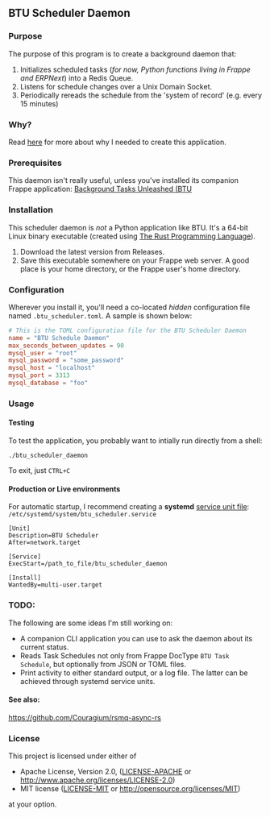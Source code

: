 ## BTU Scheduler Daemon

### Purpose

The purpose of this program is to create a background daemon that:

1. Initializes scheduled tasks (*for now, Python functions living in Frappe and ERPNext*) into a Redis Queue.
2. Listens for schedule changes over a Unix Domain Socket.
3. Periodically rereads the schedule from the 'system of record' (e.g. every 15 minutes)

### Why?
Read [here](WHY.md) for more about why I needed to create this application.

### Prerequisites
This daemon isn't really useful, unless you've installed its companion Frappe application: [Background Tasks Unleashed (BTU](https://github.com/Datahenge/btu)

### Installation
This scheduler daemon is *not* a Python application like BTU.  It's a 64-bit Linux binary executable (created using [The Rust Programming Language](https://www.rust-lang.org/)).

1. Download the latest version from Releases.
2. Save this executable somewhere on your Frappe web server.  A good place is your home directory, or the Frappe user's home directory.

### Configuration
Wherever you install it, you'll need a co-located *hidden* configuration file named `.btu_scheduler.toml`.  A sample is shown below:

```toml
# This is the TOML configuration file for the BTU Scheduler Daemon
name = "BTU Schedule Daemon"
max_seconds_between_updates = 90
mysql_user = "root"
mysql_password = "some_password"
mysql_host = "localhost"
mysql_port = 3313
mysql_database = "foo"
```

### Usage
#### Testing
To test the application, you probably want to intially run directly from a shell:
```
./btu_scheduler_daemon
```

To exit, just `CTRL+C`

#### Production or Live environments
For automatic startup, I recommend creating a **systemd** [service unit file](https://linuxconfig.org/how-to-create-systemd-service-unit-in-linux): `/etc/systemd/system/btu_scheduler.service`
```
[Unit]
Description=BTU Scheduler
After=network.target

[Service]
ExecStart=/path_to_file/btu_scheduler_daemon

[Install]
WantedBy=multi-user.target
```

### TODO:
The following are some ideas I'm still working on:

* A companion CLI application you can use to ask the daemon about its current status.
* Reads Task Schedules not only from Frappe DocType `BTU Task Schedule`, but optionally from JSON or TOML files.
* Print activity to either standard output, or a log file.  The latter can be achieved through systemd service units.

#### See also:
https://github.com/Couragium/rsmq-async-rs


### License

This project is licensed under either of

 * Apache License, Version 2.0, ([LICENSE-APACHE](LICENSE-APACHE) or
   http://www.apache.org/licenses/LICENSE-2.0)
 * MIT license ([LICENSE-MIT](LICENSE-MIT) or
   http://opensource.org/licenses/MIT)

at your option.
